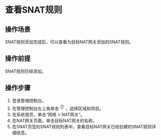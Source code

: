 # 查看SNAT规则<a name="nat_snat_0001"></a>

## 操作场景<a name="section5439700611149"></a>

SNAT规则添加完成后，可以查看为目标NAT网关添加的SNAT规则。

## 操作前提<a name="section24081145174428"></a>

SNAT规则已经添加。

## 操作步骤<a name="section1079812442237"></a>

1.  登录管理控制台。
2.  在管理控制台左上角单击![](figures/icon-region.png)，选择区域和项目。
3.  在系统首页，单击“网络 \> NAT网关”。
4.  在NAT网关页面，单击目标NAT网关的名称。
5.  在SNAT页签的SNAT规则列表中，查看目标NAT网关已经创建的SNAT规则详细信息。


